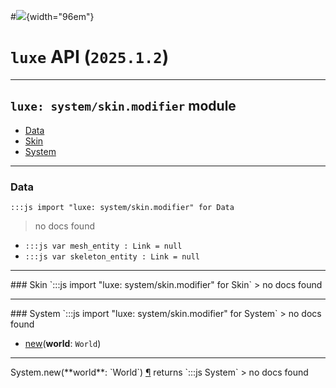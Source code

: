 #![](../../../../../../images/luxe-dark.svg){width="96em"}

# `luxe` API (`2025.1.2`)  


---

## `luxe: system/skin.modifier` module

- [Data](#data)   
- [Skin](#skin)   
- [System](#system)   

---

### Data
`:::js import "luxe: system/skin.modifier" for Data`
> no docs found

- `:::js var mesh_entity : Link = null`
- `:::js var skeleton_entity : Link = null`

<hr/>
### Skin
`:::js import "luxe: system/skin.modifier" for Skin`
> no docs found


<hr/>
### System
`:::js import "luxe: system/skin.modifier" for System`
> no docs found

- [new](#System.new)(**world**: `World`)

<hr/>
<endpoint module="luxe: system/skin.modifier" class="System" signature="new(world : World)"></endpoint>
<signature id="System.new">System.new(**world**: `World`)
<a class="headerlink" href="#System.new" title="Permanent link">¶</a></signature>
<span class='api_ret'>returns</span> `:::js System`
> no docs found   

